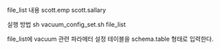 
file_list 내용
scott.emp
scott.sallary



실행 방법
sh vacuum_config_set.sh  file_list

file_list에 vacuum 관련 파라메터 설정 테이블을 schema.table 형태로 입력한다.


